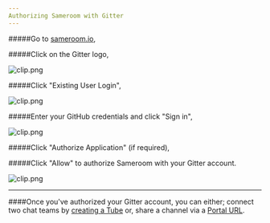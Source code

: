 ```yaml
---
Authorizing Sameroom with Gitter
---
```


#####Go to <a href="https://sameroom.io" target="_blank">sameroom.io</a>,

#####Click on the Gitter logo,

![clip.png](https://in.kato.im/c76bb40f2a2e9a68eaa13a3ae2c8d8e4627c565c77aca6158f001f5492ec7724/Sameroom-Select-Platform-_0005_Gitter.png)

#####Click "Existing User Login",

![clip.png](https://in.kato.im/7e86a1bddf01d59bfef74bed687d27c4ccf56b6d5f767628f43b81c1ba77dcd/Sameroom%20Gitter%20Existing%20User.png)

#####Enter your GitHub credentials and click "Sign in",

![clip.png](https://in.kato.im/a66d9613852faf2941fb3c79207e40707c4b900df32a89ae1a3da9a0371ce04a/Sameroom%20Gitter%20Login.png)

#####Click "Authorize Application" (if required),

#####Click "Allow" to authorize Sameroom with your Gitter account.

![clip.png](https://in.kato.im/aa9251d847726e07de93f0ac3c6b92b46e74632d71e52f6b6658e7f389410e3/Sameroom%20Gitter%20Allow%20Access.png)

---
####Once you've authorized your Gitter account, you can either; connect two chat teams by [creating a Tube](/getting-started/en/tubes-portals/tubes) or, share a channel via a [Portal URL](/getting-started/en/tubes-portals/portals).
